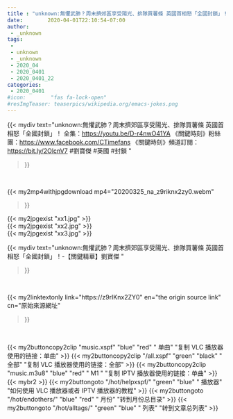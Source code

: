```yaml
---
title : "unknown:無懼武肺？周末擠郊區享受陽光、排隊買薯條 英國首相怒「全國封鎖」！-【關鍵精華】劉寶傑 "
date:        2020-04-01T22:10:54-07:00
author:
 - _unknown
tags:
 - 
 - unknown
 - _unknown
 - 2020_04
 - 2020_0401
 - 2020_0401_22
categories:
 - 2020_0401
#icon:        "fas fa-lock-open"
#resImgTeaser: teaserpics/wikipedia.org/emacs-jokes.png
---
```







{{< mydiv text="unknown:無懼武肺？周末擠郊區享受陽光、排隊買薯條 英國首相怒「全國封鎖」！ 全集：https://youtu.be/D-r4nwO41YA  《關鍵時刻》粉絲團：https://www.facebook.com/CTimefans 《關鍵時刻》頻道訂閱：https://bit.ly/2OlcnV7  #劉寶傑 #英國 #封鎖 "
>}}
<br>


{{< my2mp4withjpgdownload mp4="20200325_na_z9riknx2zy0.webm"
>}}

{{< my2jpgexist "xx1.jpg" >}}<br>
{{< my2jpgexist "xx2.jpg" >}}<br>
{{< my2jpgexist "xx3.jpg" >}}<br>



{{< mydiv text="unknown:無懼武肺？周末擠郊區享受陽光、排隊買薯條 英國首相怒「全國封鎖」！-【關鍵精華】劉寶傑 "
>}}
<br>

{{< my2linktextonly link="https://z9rIKnx2ZY0"
en="the origin source link" cn="原始來源網址"
>}}


<br>


{{< my2buttoncopy2clip "music.xspf"        "blue"   "red"    " 单曲"  "复制 VLC 播放器使用的链接：单曲" >}} {{< my2buttoncopy2clip "/all.xspf"         "green"  "black"  " 全部"  "复制 VLC 播放器使用的链接：全部" >}} {{< my2buttoncopy2clip "music.m3u8"        "blue"   "red"    " M1 "    "复制 IPTV 播放器使用的链接：单曲" >}} {{< mybr2 >}} {{< my2buttongoto      "/hot/helpxspf/"    "green"  "blue"   " 播放器" "如何使用 VLC 播放器或者 IPTV 播放器的教程" >}} {{< my2buttongoto      "/hot/endothers/"   "blue"   "red"    " 月份"   "转到月份总目录" >}} {{< my2buttongoto      "/hot/alltags/"     "green"  "blue"   " 列表"   "转到文章总列表" >}} 
